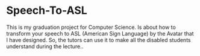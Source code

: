 # Speech-To-ASL
This is my graduation project for Computer Science. Is about how to transform your speech to ASL (American Sign Language) by the Avatar that I have designed. So, the tutors can use it to make all the disabled students understand during the lecture..
